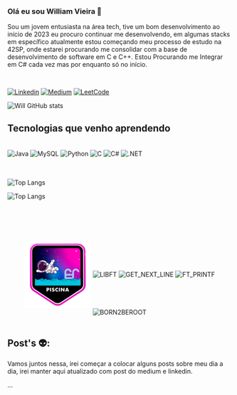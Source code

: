 ### Olá eu sou William Vieira 👋

<p>Sou um jovem entusiasta na área tech, tive um bom desenvolvimento ao início de 2023 eu procuro continuar me desenvolvendo, em algumas stacks em específico atualmente estou começando meu processo de estudo na 42SP, onde estarei procurando me consolidar com a base de desenvolvimento de software em C e C++. Estou Procurando me Integrar em C# cada vez mas por enquanto só no início.</p>
<br>

[![Linkedin](https://img.shields.io/badge/LinkedIn-0077B5?style=for-the-badge&logo=linkedin&logoColor=white)](https://www.linkedin.com/in/william-v1/)
[![Medium](	https://img.shields.io/badge/Medium-12100E?style=for-the-badge&logo=medium&logoColor=white)](https://medium.com/@wvmwill)
[![LeetCode](https://img.shields.io/badge/-LeetCode-FFA116?style=for-the-badge&logo=LeetCode&logoColor=black)](https://leetcode.com/will787/)


![Will GitHub stats](https://github-readme-stats.vercel.app/api?username=will787&show_icons=true&theme=tokyonight)


## Tecnologias que venho aprendendo

<div style="inline_block"><br/>
    <img align="center" alt="Java" src="https://img.shields.io/badge/Java-ED8B00?style=for-the-badge&logo=openjdk&logoColor=white">
    <img align="center" alt="MySQL" src="https://img.shields.io/badge/MySQL-00000F?style=for-the-badge&logo=mysql&logoColor=white">
    <img align="center" alt="Python" src="https://img.shields.io/badge/Python-3776AB?style=for-the-badge&logo=python&logoColor=white">
    <img align="center" alt="C" src="https://img.shields.io/badge/C-00599C?style=for-the-badge&logo=c&logoColor=white">
    <img align="center" alt="C#" src="https://img.shields.io/badge/C%23-239120?style=for-the-badge&logo=c-sharp&logoColor=white">
    <img align="center" alt=".NET" src="https://img.shields.io/badge/.NET-5C2D91?style=for-the-badge&logo=.net&logoColor=white">
</div></br>


<div style="inline_block"><br/>

![Top Langs](https://github-readme-stats.vercel.app/api/top-langs/?username=will787&hide_progress=true)

![Top Langs](https://github-readme-stats.vercel.app/api/top-langs/?username=will787&layout=compact)
</div><br>


<br><br>
<div style="inline-block" align="center">
<img align="center" alt="Piscine" src="image/piscine2.png">
<img align="center" alt="LIBFT" src="https://game.42sp.org.br/static/assets/achievements/libftm.png">
<img align="center" alt="GET_NEXT_LINE" src="https://game.42sp.org.br/static/assets/achievements/get_next_linem.png">
<img align="center" alt="FT_PRINTF" src="https://game.42sp.org.br/static/assets/achievements/ft_printfe.png">
<img align="center" alt="BORN2BEROOT" src="![alt text](image-2.png)">
</div>

<br>

## Post's 👽: 
<p>Vamos juntos nessa, irei começar a colocar alguns posts sobre meu dia a dia, irei manter aqui atualizado com post do medium e linkedin. </p> 
... <div>
</div>
